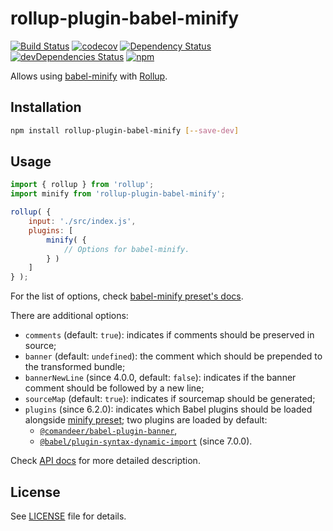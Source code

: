 # rollup-plugin-babel-minify

[![Build Status](https://github.com/Comandeer/rollup-plugin-babel-minify/workflows/CI/badge.svg)](https://github.com/Comandeer/rollup-plugin-babel-minify/actions) [![codecov](https://codecov.io/gh/Comandeer/rollup-plugin-babel-minify/branch/master/graph/badge.svg)](https://codecov.io/gh/Comandeer/rollup-plugin-babel-minify) [![Dependency Status](https://david-dm.org/Comandeer/rollup-plugin-babel-minify.svg)](https://david-dm.org/Comandeer/rollup-plugin-babel-minify) [![devDependencies Status](https://david-dm.org/Comandeer/rollup-plugin-babel-minify/dev-status.svg)](https://david-dm.org/Comandeer/rollup-plugin-babel-minify?type=dev) [![npm](https://img.shields.io/npm/v/rollup-plugin-babel-minify.svg)](https://www.npmjs.com/package/rollup-plugin-babel-minify)

Allows using [babel-minify](https://github.com/babel/minify) with [Rollup](https://rollupjs.org/guide/en).

## Installation

```bash
npm install rollup-plugin-babel-minify [--save-dev]
```

## Usage

```javascript
import { rollup } from 'rollup';
import minify from 'rollup-plugin-babel-minify';

rollup( {
	input: './src/index.js',
	plugins: [
		minify( {
			// Options for babel-minify.
		} )
	]
} );
```

For the list of options, check [babel-minify preset's docs](https://github.com/babel/minify/blob/master/packages/babel-preset-minify/README.md#options).

There are additional options:

* `comments` (default: `true`): indicates if comments should be preserved in source;
* `banner` (default: `undefined`): the comment which should be prepended to the transformed bundle;
* `bannerNewLine` (since 4.0.0, default: `false`): indicates if the banner comment should be followed by a new line;
* `sourceMap` (default: `true`): indicates if sourcemap should be generated;
* `plugins` (since 6.2.0): indicates which Babel plugins should be loaded alongside [minify preset](https://github.com/babel/minify/tree/master/packages/babel-preset-minify); two plugins are loaded by default:
	* [`@comandeer/babel-plugin-banner`](https://www.npmjs.com/package/@comandeer/babel-plugin-banner),
	* [`@babel/plugin-syntax-dynamic-import`](https://www.npmjs.com/package/@babel/plugin-syntax-dynamic-import) (since 7.0.0).

Check [API docs](https://comandeer.github.io/rollup-plugin-babel-minify) for more detailed description.

## License

See [LICENSE](./LICENSE) file for details.
